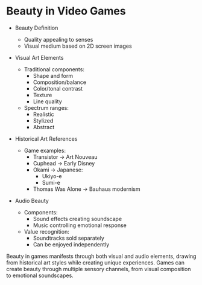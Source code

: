 # Beauty in Video Games

* Beauty Definition
   - Quality appealing to senses
   - Visual medium based on 2D screen images

* Visual Art Elements
   - Traditional components:
       * Shape and form
       * Composition/balance
       * Color/tonal contrast
       * Texture
       * Line quality
   - Spectrum ranges:
       * Realistic
       * Stylized 
       * Abstract

* Historical Art References
   - Game examples:
       * Transistor → Art Nouveau
       * Cuphead → Early Disney
       * Okami → Japanese:
           - Ukiyo-e
           - Sumi-e
       * Thomas Was Alone → Bauhaus modernism

* Audio Beauty
   - Components:
       * Sound effects creating soundscape
       * Music controlling emotional response
   - Value recognition:
       * Soundtracks sold separately
       * Can be enjoyed independently

Beauty in games manifests through both visual and audio elements, drawing from historical art styles while creating unique experiences. Games can create beauty through multiple sensory channels, from visual composition to emotional soundscapes.